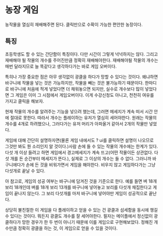 # 농장 게임
농작물을 열심히 재배해주면 된다. 클릭만으로 수확이 가능한 편안한 농장이다.

## 특징
초등학생도 할 수 있는 간단함이 특징이다. 다만 시간이 그렇게 넉넉하지는 않다. 
그리고 재배해야 될 작물의 개수를 주어진만큼 정확히 재배해야한다. 재배해야될 작물의 개수는 매번 달라지므로 늘 똑같다고 생각하다가는 바로 게임 오버이다.

특히나 가장 중요한 점은 아무 생각없이 광클을 하다가 망할 수 있다는 것이다. 왜냐하면 바구니에 작물을 넣는 것은 가능하지만, 작물을 빼는 것은 불가능하기 때문이다. 한마디로 바구니에 처음에 적게 넣었다면 더 채워놓으면 되지만, 실수로 개수보다 많이 넣었다면 그 게임은 이미 그 시점에서 게임오버이다. 이게 수강신청도 아니고, 천천히 여유를 가지고 클릭을 해보자.

현재 작물의 개수를 알려주는 기능을 넣으려 했는데, 그러면 메세지가 계속 떠서 시간 안에 절대로 못한다. 따라서 개수는 플레이하는 유저가 열심히 세어야한다.
원래는 작물의 개수를 4개로 하려했으나, 그러다가는 유저 머리가 아파올거 같아서 2개의 작물만 넣었다.

게임에 대해 간단히 설명하자면(물론 게임 내에서도 ? ui를 클릭하면 설명이 나오므로 그것만 봐도  뭔 소리인지 알 것이다.)사람 손에 들 수 있는 작물의 개수에는 한계가 있다. 다섯 개 이상 들려고 하면 게임에서 경고메세지가 계속 뜨고(어떤 작물이든 상관없다. 다섯 개를 든 순간부터 메세지가 뜬다.), 실제로 그 이상의 개수는 들 수 없다. 그러니까 바구니에다가 손에 든 것을 비워가면서 게임을 해야한다. 비우지 않고 게임하다가는 그냥 다섯개로 끝날 수 있다.

아 참고로, 게임의 성공 여부는 바구니에 담겨진 것을 기준으로 한다. 예를 들면 벼 18개 보리 18개인데 벼를 18개 보리 13개를 바구니에 넣어놓고 보리를 다섯개 채집한다고 게임이 끝나지 않는다. 그 보리 다섯개를 마저 바구니에 넣어야만 게임이 성공적으로 끝난다. 

상당히 불친절한 이 게임을 다 플레이하고 얻을 수 있는 건 광클과 섬세함을 동시에 챙길 수 있다는 것이다. 뭐든지 광클도 개수를 잘 세어야한다. 필자는 메이플에서 정신없이 광클하다가 망한 경우가 한 두 번이 아니기 때문에 이를  게임으로 구현해보았다. 정해진 개수만큼 정확히 광클을 하는 것, 이 게임으로 얻을 수 있을 것이다.
